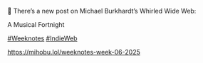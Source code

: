 🤖 There’s a new post on Michael Burkhardt’s Whirled Wide Web:

A Musical Fortnight

[\#<span>Weeknotes</span>](https://social.lol/tags/Weeknotes) [\#<span>IndieWeb</span>](https://social.lol/tags/IndieWeb)

[<span class="invisible">https://</span><span class="ellipsis">mihobu.lol/weeknotes-week-06-2</span><span class="invisible">025</span>](https://mihobu.lol/weeknotes-week-06-2025)